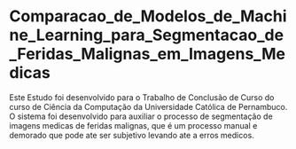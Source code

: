 # Comparacao_de_Modelos_de_Machine_Learning_para_Segmentacao_de_Feridas_Malignas_em_Imagens_Medicas
Este Estudo foi desenvolvido para o Trabalho de Conclusão de Curso do curso de Ciência da Computação da Universidade Católica de Pernambuco. O sistema foi desenvolvido para auxiliar o processo de segmentação de imagens medicas de feridas malignas, que é um processo manual e demorado que pode ate ser subjetivo levando ate a erros medicos.
